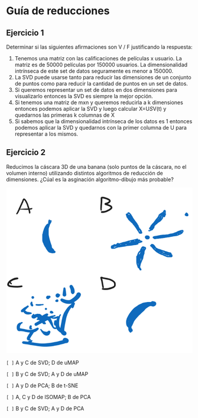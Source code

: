 # Guía de reducciones

## Ejercicio 1

Determinar si las siguientes afirmaciones son V / F justificando la respuesta:
1. Tenemos una matriz con las calificaciones de películas x usuario. La matriz es de 50000 películas por 150000 usuarios. La dimensionalidad intrínseca de este set de datos seguramente es menor a 150000.
2. La SVD puede usarse tanto para reducir las dimensiones de un conjunto de puntos como para reducir la cantidad de puntos en un set de datos.
3. Si queremos representar un set de datos en dos dimensiones para visualizarlo entonces la SVD es siempre la mejor opción.
4. Si tenemos una matriz de mxn y queremos reducirla a k dimensiones entonces podemos aplicar la SVD y luego calcular X=U*S*V(t) y quedarnos las primeras k columnas de X
5. Si sabemos que la dimensionalidad intrínseca de los datos es 1 entonces podemos aplicar la SVD y quedarnos con la primer columna de U para representar a los mismos.

## Ejercicio 2

Reducimos la cáscara 3D de una banana (solo puntos de la cáscara, no el volumen interno) utilizando distintos algoritmos de reducción de dimensiones.
¿Cúal es la asginación algoritmo-dibujo más probable?

<img src="imgs/banana.png" />


`[ ]`  A y C de SVD; D de uMAP

`[ ]`  B y C de SVD; A y D de uMAP

`[ ]`  A y D de PCA; B de t-SNE

`[ ]`  A, C y D de ISOMAP; B de PCA

`[ ]`  B y C de SVD; A y D de PCA
